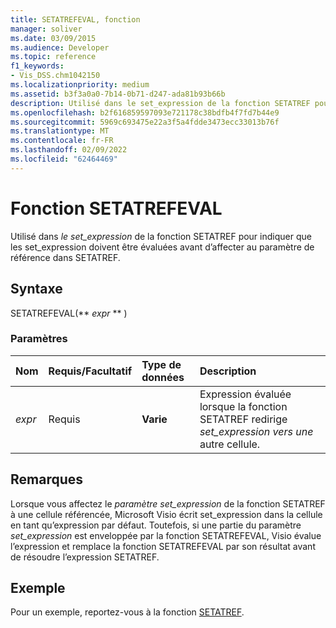```yaml
---
title: SETATREFEVAL, fonction
manager: soliver
ms.date: 03/09/2015
ms.audience: Developer
ms.topic: reference
f1_keywords:
- Vis_DSS.chm1042150
ms.localizationpriority: medium
ms.assetid: b3f3a0a0-7b14-0b71-d247-ada81b93b66b
description: Utilisé dans le set_expression de la fonction SETATREF pour indiquer que les set_expression doivent être évaluées avant d’affecter au paramètre de référence dans SETATREF.
ms.openlocfilehash: b2f616859597093e721178c38bdfb4f7fd7b44e9
ms.sourcegitcommit: 5969c693475e22a3f5a4fdde3473ecc33013b76f
ms.translationtype: MT
ms.contentlocale: fr-FR
ms.lasthandoff: 02/09/2022
ms.locfileid: "62464469"
---
```

# <a name="setatrefeval-function"></a>Fonction SETATREFEVAL

Utilisé dans _le set_expression_ de la fonction SETATREF pour indiquer que les set_expression doivent  être évaluées avant d’affecter au paramètre de référence dans SETATREF. 
  
## <a name="syntax"></a>Syntaxe

SETATREFEVAL(** *expr* ** ) 
  
### <a name="parameters"></a>Paramètres

|**Nom**|**Requis/Facultatif**|**Type de données**|**Description**|
|:-----|:-----|:-----|:-----|
| _expr_ <br/> |Requis  <br/> |**Varie** <br/> | Expression évaluée lorsque la fonction SETATREF redirige  _set_expression vers une_ autre cellule.  <br/> |
   
## <a name="remarks"></a>Remarques

Lorsque vous affectez le *paramètre set_expression* de la fonction SETATREF à une cellule référencée, Microsoft Visio écrit set_expression dans la cellule  en tant qu’expression par défaut. Toutefois, si une partie du paramètre *set_expression* est enveloppée par la fonction SETATREFEVAL, Visio évalue l’expression et remplace la fonction SETATREFEVAL par son résultat avant de résoudre l’expression SETATREF. 
  
## <a name="example"></a>Exemple

Pour un exemple, reportez-vous à la fonction [SETATREF](setatref-function.md). 
  

